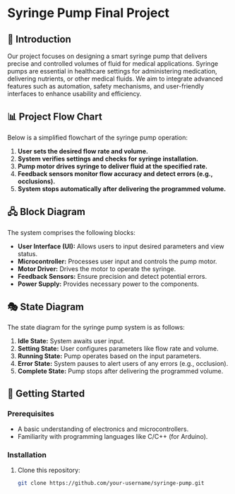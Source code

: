 # Syringe Pump Final Project

## 📌 Introduction
Our project focuses on designing a smart syringe pump that delivers precise and controlled volumes of fluid for medical applications. Syringe pumps are essential in healthcare settings for administering medication, delivering nutrients, or other medical fluids. We aim to integrate advanced features such as automation, safety mechanisms, and user-friendly interfaces to enhance usability and efficiency.

## 📊 Project Flow Chart
Below is a simplified flowchart of the syringe pump operation:
1. **User sets the desired flow rate and volume.**
2. **System verifies settings and checks for syringe installation.**
3. **Pump motor drives syringe to deliver fluid at the specified rate.**
4. **Feedback sensors monitor flow accuracy and detect errors (e.g., occlusions).**
5. **System stops automatically after delivering the programmed volume.**

## 🖧 Block Diagram
The system comprises the following blocks:
- **User Interface (UI):** Allows users to input desired parameters and view status.
- **Microcontroller:** Processes user input and controls the pump motor.
- **Motor Driver:** Drives the motor to operate the syringe.
- **Feedback Sensors:** Ensure precision and detect potential errors.
- **Power Supply:** Provides necessary power to the components.

## 🎭 State Diagram
The state diagram for the syringe pump system is as follows:
1. **Idle State:** System awaits user input.
2. **Setting State:** User configures parameters like flow rate and volume.
3. **Running State:** Pump operates based on the input parameters.
4. **Error State:** System pauses to alert users of any errors (e.g., occlusion).
5. **Complete State:** Pump stops after delivering the programmed volume.

## 🚀 Getting Started

### Prerequisites
- A basic understanding of electronics and microcontrollers.
- Familiarity with programming languages like C/C++ (for Arduino).

### Installation
1. Clone this repository:
   ```bash
   git clone https://github.com/your-username/syringe-pump.git

